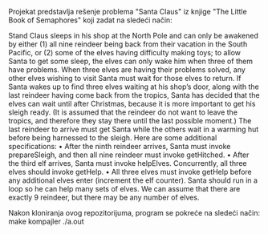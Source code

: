 Projekat predstavlja rešenje problema "Santa Claus" iz knjige "The Little Book of Semaphores" koji zadat na sledeći način:

Stand Claus sleeps in his shop at the North Pole and can only be awakened by either (1) all nine reindeer being back from their vacation in the South Pacific, or (2) some of the elves having difficulty making toys; to allow Santa to get some sleep, the elves can only wake him when three of them have problems. When three elves are having their problems solved, any other elves wishing to visit Santa must wait for those elves to return. If Santa wakes up to find three elves waiting at his shop’s door, along with the last reindeer having come back from the tropics, Santa has decided that the elves can wait until after Christmas, because it is more important to get his sleigh ready. (It is assumed that the reindeer do not want to leave the tropics, and therefore they stay there until the last possible moment.) The last reindeer to arrive must get Santa while the others wait in a warming hut before being harnessed to the sleigh.
Here are some additional specifications:
• After the ninth reindeer arrives, Santa must invoke prepareSleigh, and then all nine reindeer must invoke getHitched.
• After the third elf arrives, Santa must invoke helpElves. Concurrently, all three elves should invoke getHelp.
• All three elves must invoke getHelp before any additional elves enter (increment the elf counter).
Santa should run in a loop so he can help many sets of elves. We can assume that there are exactly 9 reindeer, but there may be any number of elves.

Nakon kloniranja ovog repozitorijuma, program se pokreće na sledeći način:
make kompajler
./a.out
